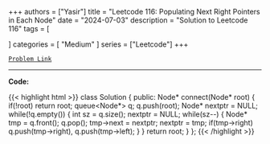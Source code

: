 
+++
authors = ["Yasir"]
title = "Leetcode 116: Populating Next Right Pointers in Each Node"
date = "2024-07-03"
description = "Solution to Leetcode 116"
tags = [
    
]
categories = [
    "Medium"
]
series = ["Leetcode"]
+++



[`Problem Link`](https://leetcode.com/problems/populating-next-right-pointers-in-each-node/description/)

---

**Code:**

{{< highlight html >}}
class Solution {
public:
    Node* connect(Node* root) {
        if(!root) return root;
        queue<Node*> q;
        q.push(root);
        Node* nextptr = NULL;
        while(!q.empty()) {
            int sz = q.size();
            nextptr = NULL;
            while(sz--) {
                Node* tmp = q.front();
                q.pop();
                tmp->next = nextptr;
                nextptr = tmp;
                if(tmp->right)  q.push(tmp->right),
                                q.push(tmp->left);
            }
         }
        return root;
    }
};
{{< /highlight >}}

